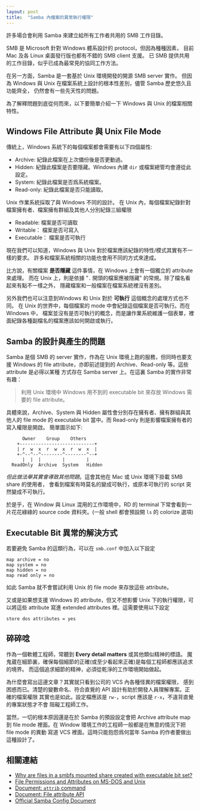 ```yaml
---
layout: post
title:  "Samba 內檔案的異常執行權限"
---
```


許多場合會利用 Samba 來建立給所有工作者共用的 SMB 工作目錄。

SMB 是 Microsoft 針對 Windows 體系設計的 protocol，但因為種種因素，
目前 Mac 及各 Linux 桌面發行版也都有不錯的 SMB client 支援。
已 SMB 提供共用的工作目錄，似乎已成為最常見的協同工作方法。

在另一方面，Samba 是一套基於 Unix 環境開發的開源 SMB server 實作。
但因為 Windows 與 Unix 在檔案系統上設計的根本性差別，儘管 Samba 歷史悠久且功能齊全，
仍然會有一些先天性的問題。

為了解釋問題到底從何而來，以下要簡單介紹一下 Windows 與 Unix 的檔案相關特性。

## Windows File Attribute 與 Unix File Mode

傳統上，Windows 系統下的每個檔案都會需要有以下四個屬性:

- Archive: 紀錄此檔案在上次備份後是否更動過。
- Hidden: 紀錄此檔案是否要隱藏。Windows 內建 `dir` 或檔案總管均會遵從此設定。
- System: 紀錄此檔案是否爲系統檔案。
- Read-only: 紀錄此檔案是否只能讀取。

Unix 作業系統採取了與 Windows 不同的設計。
在 Unix 內，每個檔案紀錄針對檔案擁有者、檔案擁有群組及其他人分別紀錄三組權限

- Readable: 檔案是否可讀取
- Writable： 檔案是否可寫入
- Executable： 檔案是否可執行

現在我們可以知道，Windows 與 Unix 對於檔案應該紀錄的特性/模式其實有不一樣的要求。
許多和檔案系統相關的功能也會用不同的方式來達成。

比方說，有關檔案 **是否隱藏** 這件事情，在 Windows 上會有一個獨立的 attribute 來處理。
而在 Unix 上，則是依據 "`.` 開頭的檔案應被隱藏" 的常規。除了檔名看起來有點不一樣之外，
隱藏檔案和一般檔案在檔案系統裡沒有差別。

另外我們也可以注意到Windows 和 Unix 對於 **可執行** 這個概念的處理方式也不同。
在 Unix 的世界中，每個檔案的 mode 中會紀錄這個檔案是否可執行。而在 Windows 中，
檔案並沒有是否可執行的概念，而是讓作業系統維護一個表單，裡面紀錄各種副檔名的檔案應該如何開啟或執行。

## Samba 的設計與產生的問題

Samba 是個 SMB 的 server 實作，作為在 Unix 環境上跑的服務，但同時也要支援 Windows 的
file attribute，亦即前述提到的 Archive、Read-only 等。這些 attribute 是必得以某種
方式存在 Samba server 上。在這裏 Samba 的實作非常有趣：

> 利用 Unix 環境中 Windows 用不到的 executable bit 來存放 Windows 需要的 file attribute。

具體來說，Archive、System 與 Hidden 屬性會分別存在擁有者、擁有群組與其他人的 file mode
的 executable bit 當中。而 Read-only 則是影響檔案擁有者的寫入權限是開啟。
簡單圖示如下:

```
      Owner    Group    Others
    +----------------------------+
    | r  w  x  r  w  x  r  w  x  |
    +-^--^--^--------^--------^--+
      |  |  |        |        |
  ReadOnly  Archive  System   Hidden
```

*但此做法舉其實會導致其他問題*。這會其他在 Mac 或 Unix 環境下掛載 SMB share 的使用者，
會看到檔案有時莫名的變成可執行，或原本可執行的 script 突然變成不可執行。

於是乎，在 Window 與 Linux 混用的工作環境中，RD 的 terminal 下常會看到一片花花綠綠的
source code 資料夾。(一般 shell 都會預設開 `ls` 的 colorize 選項)

## Executable Bit 異常的解決方式

若要避免 Samba 的這類行為，可以在 `smb.conf` 中加入以下設定

```
map archive = no
map system = no
map hidden = no
map read only = no
```

如此 Samba 就不會嘗試利用 Unix 的 file mode 來存放這些 attribute。

又或是如果想支援 Windows 的 attribute，但又不想影響 Unix 下的執行權限，可以將這些
attribute 寫進 extended attributes 裡。這需要使用以下設定

```
store dos attributes = yes
```

## 碎碎唸

作為一個軟體工程師，常聽到 **Every detail matters** 或其他類似精神的標語。
魔鬼蔵在細節裏，確保每個細節的正確(或至少看起來正確)是每個工程師都應該追求的境界。
而這個追求細節的精神，必須從乾淨的工作環境開始做起。

為什麼會寫出這邊文章？其實就只看到公司的 VCS 內各種怪異的檔案權限，
感到困惑而已。清楚的變數命名、符合直覺的 API 設計有助於開發人員理解專案。正確的檔案權限
其實也是如此。設定檔應該是 `rw-`，script 應該是 `r-x`，不違背直覺的專案狀態才不會
阻礙工程師工作。

當然，一切的根本原因還是在於 Samba 的預設設定會把 Archive attribute map 到
file mode 裡面。在 Window 環境工作的工程師一般都是在無意的情況下把 file mode 的異動
寫道 VCS 裡面。這時只能抱怨爲何當年 Samba 的作者要做出這種設計了。

## 相關連結

- [Why are files in a smbfs mounted share created with executable bit set?](https://unix.stackexchange.com/questions/103415/why-are-files-in-a-smbfs-mounted-share-created-with-executable-bit-set)
- [File Permissions and Attributes on MS-DOS and Unix](http://www.oreilly.com/openbook/samba/book/ch05_03.html)
- [Document: `attrib` command](https://docs.microsoft.com/en-us/windows-server/administration/windows-commands/attrib)
- [Document: File attribute API](https://docs.microsoft.com/en-us/windows/desktop/fileio/file-attribute-constants)
- [Official Samba Config Document](https://www.samba.org/samba/docs/current/man-html/smb.conf.5.html)
